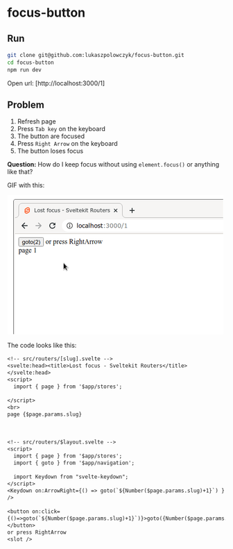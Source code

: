 # focus-button

## Run

```bash
git clone git@github.com:lukaszpolowczyk/focus-button.git
cd focus-button
npm run dev
```

Open url: [http://localhost:3000/1]

## Problem

1. Refresh page
2. Press `Tab key` on the keyboard
3. The button are focused
4. Press `Right Arrow` on the keyboard
5. The button loses focus
 
**Question:** How do I keep focus without using `element.focus()` or anything like that?

GIF with this:

![lost-focus](lost-focus.gif "lost focus - sveltekit")

The code looks like this:

```svelte
<!-- src/routers/[slug].svelte -->
<svelte:head><title>Lost focus - Sveltekit Routers</title></svelte:head>
<script>
  import { page } from '$app/stores';
  
</script>
<br>
page {$page.params.slug}
```
　
```svelte
<!-- src/routers/$layout.svelte -->
<script>
  import { page } from '$app/stores';
  import { goto } from '$app/navigation';
  
  import Keydown from "svelte-keydown";
</script>
<Keydown on:ArrowRight={() => goto(`${Number($page.params.slug)+1}`) } />

<button on:click={()=>goto(`${Number($page.params.slug)+1}`)}>goto({Number($page.params.slug)+1})</button>
or press RightArrow
<slot />
```
